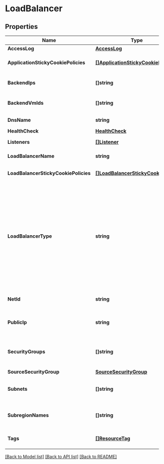 # LoadBalancer

## Properties

Name | Type | Description | Notes
------------ | ------------- | ------------- | -------------
**AccessLog** | [**AccessLog**](AccessLog.md) |  | [optional] 
**ApplicationStickyCookiePolicies** | [**[]ApplicationStickyCookiePolicy**](ApplicationStickyCookiePolicy.md) | The stickiness policies defined for the load balancer. | [optional] 
**BackendIps** | **[]string** | One or more public IPs of back-end VMs. | [optional] 
**BackendVmIds** | **[]string** | One or more IDs of back-end VMs for the load balancer. | [optional] 
**DnsName** | **string** | The DNS name of the load balancer. | [optional] 
**HealthCheck** | [**HealthCheck**](HealthCheck.md) |  | [optional] 
**Listeners** | [**[]Listener**](Listener.md) | The listeners for the load balancer. | [optional] 
**LoadBalancerName** | **string** | The name of the load balancer. | [optional] 
**LoadBalancerStickyCookiePolicies** | [**[]LoadBalancerStickyCookiePolicy**](LoadBalancerStickyCookiePolicy.md) | The policies defined for the load balancer. | [optional] 
**LoadBalancerType** | **string** | The type of load balancer. Valid only for load balancers in a Net.&lt;br /&gt; If &#x60;LoadBalancerType&#x60; is &#x60;internet-facing&#x60;, the load balancer has a public DNS name that resolves to a public IP.&lt;br /&gt; If &#x60;LoadBalancerType&#x60; is &#x60;internal&#x60;, the load balancer has a public DNS name that resolves to a private IP. | [optional] 
**NetId** | **string** | The ID of the Net for the load balancer. | [optional] 
**PublicIp** | **string** | (internet-facing only) The public IP associated with the load balancer. | [optional] 
**SecurityGroups** | **[]string** | One or more IDs of security groups for the load balancers. Valid only for load balancers in a Net. | [optional] 
**SourceSecurityGroup** | [**SourceSecurityGroup**](SourceSecurityGroup.md) |  | [optional] 
**Subnets** | **[]string** | The ID of the Subnet in which the load balancer was created. | [optional] 
**SubregionNames** | **[]string** | The ID of the Subregion in which the load balancer was created. | [optional] 
**Tags** | [**[]ResourceTag**](ResourceTag.md) | One or more tags associated with the load balancer. | [optional] 

[[Back to Model list]](../README.md#documentation-for-models) [[Back to API list]](../README.md#documentation-for-api-endpoints) [[Back to README]](../README.md)


